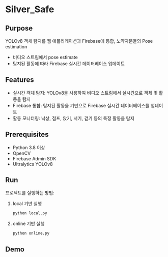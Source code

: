 # Silver_Safe

## Purpose
YOLOv8 객체 탐지를 웹 애플리케이션과 Firebase에 통합, 노약자분들의 Pose estimation
- 비디오 스트림에서 pose estimate
- 탐지된 활동에 따라 Firebase 실시간 데이터베이스 업데이트

## Features
- 실시간 객체 탐지: YOLOv8을 사용하여 비디오 스트림에서 실시간으로 객체 및 활동을 탐지
- Firebase 통합: 탐지된 활동을 기반으로 Firebase 실시간 데이터베이스를 업데이트
- 활동 모니터링: 낙상, 점프, 앉기, 서기, 걷기 등의 특정 활동을 탐지

## Prerequisites
- Python 3.8 이상
- OpenCV
- Firebase Admin SDK
- Ultralytics YOLOv8

## Run
프로젝트를 실행하는 방법:

1. local 기반 실행
    ```bash
    python local.py
    ```

2. online 기반 실행
    ```bash
    python online.py
    ```

## Demo
